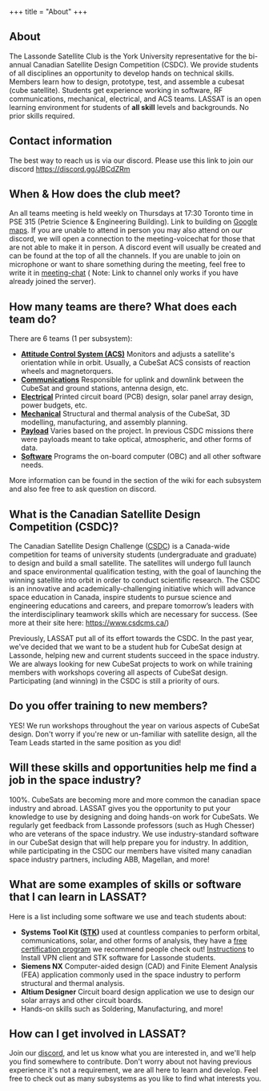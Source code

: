 +++
title = "About"
+++

## About

The Lassonde Satellite Club is the York University representative for the bi-annual Canadian Satellite Design
Competition (CSDC). We provide students of all disciplines an opportunity to develop hands on technical skills. Members
learn how to design, prototype, test, and assemble a cubesat (cube satellite). Students get experience working in
software, RF communications, mechanical, electrical, and ACS teams. LASSAT is an open learning environment for students
of **all skill** levels and backgrounds. No prior skills required.

## Contact information

The best way to reach us is via our discord. Please use this link to join our
discord <https://discord.gg/JBCdZRm>

## When & How does the club meet?

An all teams meeting is held weekly on Thursdays at 17:30 Toronto time in PSE 315 (Petrie Science & Engineering
Building). Link to building on [Google maps](https://goo.gl/maps/UpWuJCXdNrzHszAYA).
If you are unable to attend in person you may also attend on our discord, we will open a connection to the
meeting-voicechat for those that are not able to make it in person. A discord event will usually be created and can be
found at the top of all the channels. If you are unable to join on microphone or want to share something during the
meeting, feel free to write it in [meeting-chat](https://discord.com/channels/340255767087284224/743200432796467202) (
Note: Link to channel only works if you have already joined the server).

## How many teams are there? What does each team do?

There are 6 teams (1 per subsystem):

- [**Attitude Control System (ACS)**](@/acs/_index.md) Monitors and adjusts a satellite's orientation while in orbit.
  Usually, a CubeSat ACS
  consists of reaction wheels and magnetorquers.
- [**Communications**](@/communications/_index.md) Responsible for uplink and downlink between the CubeSat and ground
  stations, antenna design, etc.
- [**Electrical**](@/electrical/_index.md) Printed circuit board (PCB) design, solar panel array design, power budgets,
  etc.
- [**Mechanical**](@/mechanical/_index.md) Structural and thermal analysis of the CubeSat, 3D modelling, manufacturing,
  and assembly planning.
- [**Payload**](@/payload/_index.md) Varies based on the project. In previous CSDC missions there were payloads meant to
  take optical,
  atmospheric, and other forms of data.
- [**Software**](@/software/_index.md) Programs the on-board computer (OBC) and all other software needs.

More information can be found in the section of the wiki for each subsystem and also fee free to ask question on
discord.

## What is the Canadian Satellite Design Competition (CSDC)?

The Canadian Satellite Design Challenge ([CSDC](https://www.csdcms.ca/index.php/cubesat-design-challenge)) is a
Canada-wide competition for teams of
university students (undergraduate and graduate) to design and build a small satellite. The satellites will undergo full
launch and space environmental qualification testing, with the goal of launching the winning satellite into orbit in
order to conduct scientific research. The CSDC is an innovative and academically-challenging initiative which will
advance space education in Canada, inspire students to pursue science and engineering educations and careers, and
prepare tomorrow’s leaders with the interdisciplinary teamwork skills which are necessary for success. (See more at
their site here: <https://www.csdcms.ca/>)

Previously, LASSAT put all of its effort towards the CSDC. In the past year, we've decided that we want to be a student
hub for CubeSat design at Lassonde, helping new and current students succeed in the space industry. We are always
looking for new CubeSat projects to work on while training members with workshops covering all aspects of CubeSat
design. Participating (and winning) in the CSDC is still a priority of ours.

## Do you offer training to new members?

YES! We run workshops throughout the year on various aspects of CubeSat design. Don't worry if you're new or un-familiar
with satellite design, all the Team Leads started in the same position as you did!

## Will these skills and opportunities help me find a job in the space industry?

100%. CubeSats are becoming more and more common the canadian space industry and abroad. LASSAT gives you the
opportunity to put your knowledge to use by designing and doing hands-on work for CubeSats. We regularly get feedback
from Lassonde professors (such as Hugh Chesser) who are veterans of the space industry. We use industry-standard
software in our CubeSat design that will help prepare you for industry. In addition, while participating in the CSDC our
members have visited many canadian space industry partners, including ABB, Magellan, and more!

## What are some examples of skills or software that I can learn in LASSAT?

Here is a list including some software we use and teach students about:

- **Systems Tool Kit ([STK](https://www.agi.com/products/stk))** used at countless companies to perform orbital,
  communications, solar, and other forms of analysis, they have
  a [free certification program](https://www.agi.com/training-and-certification#cert) we recommend people check
  out! [Instructions](https://www.library.yorku.ca/binaries/Steacie/phys4350/InstructSTK10.pdf) to Install VPN client
  and STK software for Lassonde students.
- **Siemens NX** Computer-aided design (CAD) and Finite Element Analysis (FEA) application commonly used in the space
  industry to perform structural and thermal analysis.
- **Altium Designer** Circuit board design application we use to design our solar arrays and other circuit boards.
- Hands-on skills such as Soldering, Manufacturing, and more!

## How can I get involved in LASSAT?

Join our [discord](https://discord.gg/JBCdZRm), and let us know what you are interested in, and we'll help you find
somewhere to contribute. Don't worry about not having previous experience it's not a requirement, we are all here to
learn and develop. Feel free to check out as many subsystems as you like to find what interests you.
